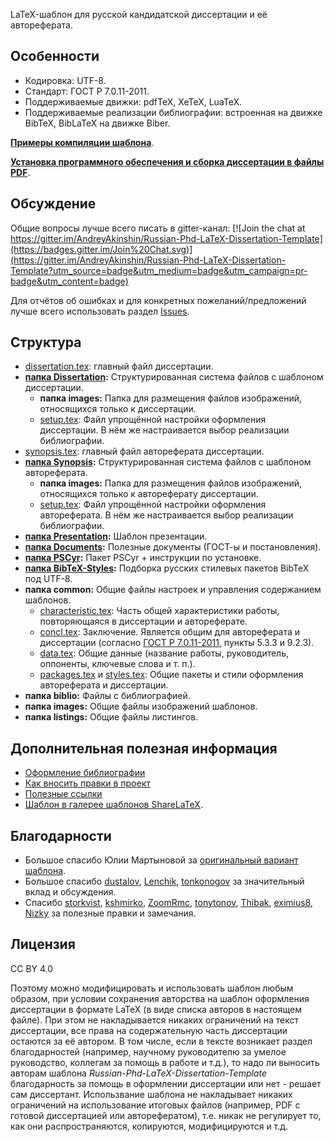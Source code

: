 LaTeX-шаблон для русской кандидатской диссертации и её автореферата.

## Особенности
* Кодировка: UTF-8.
* Стандарт: ГОСТ Р 7.0.11-2011.
* Поддерживаемые движки: pdfTeX, XeTeX, LuaTeX.
* Поддерживаемые реализации библиографии: встроенная на движке BibTeX, BibLaTeX на движке Biber.

[**Примеры компиляции шаблона**](https://github.com/AndreyAkinshin/Russian-Phd-LaTeX-Dissertation-Template/releases/latest).

[**Установка программного обеспечения и сборка диссертации в файлы PDF**](Installation.md).

## Обсуждение
Общие вопросы лучше всего писать в gitter-канал:
[![Join the chat at https://gitter.im/AndreyAkinshin/Russian-Phd-LaTeX-Dissertation-Template](https://badges.gitter.im/Join%20Chat.svg)](https://gitter.im/AndreyAkinshin/Russian-Phd-LaTeX-Dissertation-Template?utm_source=badge&utm_medium=badge&utm_campaign=pr-badge&utm_content=badge)

Для отчётов об ошибках и для конкретных пожеланий/предложений лучше всего использовать раздел [Issues](https://github.com/AndreyAkinshin/Russian-Phd-LaTeX-Dissertation-Template/issues).

## Структура
* [dissertation.tex](dissertation.tex): главный файл диссертации.
* **[папка Dissertation](Dissertation/):** Структурированная система файлов с шаблоном диссертации.
  * **папка images:** Папка для размещения файлов изображений, относящихся только к диссертации.
  * [setup.tex](Dissertation/setup.tex): Файл упрощённой настройки оформления диссертации. В нём же настраивается выбор реализации библиографии.
* [synopsis.tex](synopsis.tex): главный файл автореферата диссертации.
* **[папка Synopsis](Synopsis/):** Структурированная система файлов с шаблоном автореферата.
  * **папка images:** Папка для размещения файлов изображений, относящихся только к автореферату диссертации.
  * [setup.tex](Synopsis/setup.tex): Файл упрощённой настройки оформления автореферата. В нём же настраивается выбор реализации библиографии.
* **[папка Presentation](Presentation/):** Шаблон презентации.
* **[папка Documents](Documents/):** Полезные документы (ГОСТ-ы и постановления).
* **[папка PSCyr](PSCyr/):** Пакет PSCyr + инструкции по установке.
* **[папка BibTeX-Styles](BibTeX-Styles/):** Подборка русских стилевых пакетов BibTeX под UTF-8.
* **папка common:** Общие файлы настроек и управления содержанием шаблонов.
  * [characteristic.tex](common/characteristic.tex): Часть общей характеристики работы, повторяющаяся в диссертации и автореферате.
  * [concl.tex](common/concl.tex): Заключение. Является общим для автореферата и диссертации (согласно [ГОСТ Р 7.0.11-2011](Documents/GOST%20R%207.0.11-2011.pdf), пункты 5.3.3 и 9.2.3).
  * [data.tex](common/data.tex): Общие данные (название работы, руководитель, оппоненты, ключевые слова и т. п.).
  * [packages.tex](common/packages.tex) и [styles.tex](common/styles.tex): Общие пакеты и стили оформления автореферата и диссертации.
* **папка biblio:** Файлы с библиографией.
* **папка images:** Общие файлы изображений шаблонов.
* **папка listings:** Общие файлы листингов.

## Дополнительная полезная информация

* [Оформление библиографии](Bibliography.md)
* [Как вносить правки в проект](CONTRIBUTING.md)
* [Полезные ссылки](Links.md)
* [Шаблон в галерее шаблонов ShareLaTeX](https://www.sharelatex.com/templates/thesis/russian-phd-latex-dissertation-template).

## Благодарности
* Большое спасибо Юлии Мартыновой за [оригинальный вариант шаблона](http://alessia-lano.livejournal.com/4267.html).
* Большое спасибо [dustalov](https://github.com/dustalov), [Lenchik](https://github.com/Lenchik), [tonkonogov](https://github.com/tonkonogov) за значительный вклад и обсуждения.
* Спасибо [storkvist](https://github.com/storkvist), [kshmirko](https://github.com/kshmirko), [ZoomRmc](https://github.com/ZoomRmc), [tonytonov](https://github.com/tonytonov), [Thibak](https://github.com/Thibak), [eximius8](https://github.com/eximius8), [Nizky](https://github.com/Nizky) за полезные правки и замечания.

## Лицензия

CC BY 4.0

Поэтому можно модифицировать и использовать шаблон любым образом, при
условии сохранения авторства на шаблон оформления диссертации в
формате LaTeX (в виде списка авторов в настоящем файле).  При этом не
накладывается никаких ограничений на текст диссертации, все права на
содержательную часть диссертации остаются за её автором.  В том числе,
если в тексте возникает раздел благодарностей (например, научному
руководителю за умелое руководство, коллегам за помощь в работе и
т.д.), то надо ли выносить авторам шаблона
*Russian-Phd-LaTeX-Dissertation-Template* благодарность за помощь в
оформлении диссертации или нет - решает сам диссертант. Использвание
шаблона не накладывает никаких ограничений на использование итоговых
файлов (например, PDF с готовой диссертацией или авторефератом),
т.е. никак не регулирует то, как они распространяются, копируются,
модифицируются и т.д.
